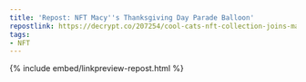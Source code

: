 ```yaml
---
title: 'Repost: NFT Macy''s Thanksgiving Day Parade Balloon'
repostlink: https://decrypt.co/207254/cool-cats-nft-collection-joins-macys-thanksgiving-day-parade
tags:
- NFT
---
```


{% include embed/linkpreview-repost.html %}
